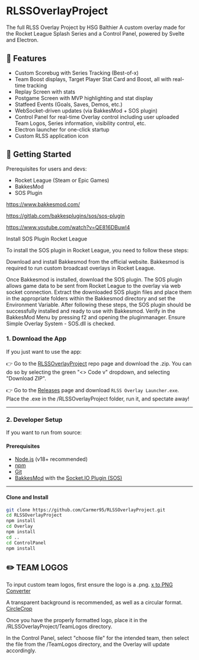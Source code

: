 # RLSSOverlayProject
The full RLSS Overlay Project by HSG Balthier
A custom overlay made for the Rocket League Splash Series and a Control Panel, powered by Svelte and Electron.

## 🔧 Features

- Custom Scorebug with Series Tracking (Best-of-x)
- Team Boost displays, Target Player Stat Card and Boost, all with real-time tracking
- Replay Screen with stats
- Postgame Screen with MVP highlighting and stat display
- Statfeed Events (Goals, Saves, Demos, etc.)
- WebSocket-driven updates (via BakkesMod + SOS plugin)
- Control Panel for real-time Overlay control including user uploaded Team Logos, Series information, visibility control, etc.
- Electron launcher for one-click startup
- Custom RLSS application icon

## 🚀 Getting Started

Prerequisites for users and devs: 
- Rocket League (Steam or Epic Games)
- BakkesMod
- SOS Plugin

https://www.bakkesmod.com/

https://gitlab.com/bakkesplugins/sos/sos-plugin

https://www.youtube.com/watch?v=QE816DBuwI4

Install SOS Plugin Rocket League

To install the SOS plugin in Rocket League, you need to follow these steps:

Download and install Bakkesmod from the official website. Bakkesmod is required to run custom broadcast overlays in Rocket League.

Once Bakkesmod is installed, download the SOS plugin. The SOS plugin allows game data to be sent from Rocket League to the overlay via web socket connection.
Extract the downloaded SOS plugin files and place them in the appropriate folders within the Bakkesmod directory and set the Environment Variable.
After following these steps, the SOS plugin should be successfully installed and ready to use with Bakkesmod. Verify in the BakkesMod Menu by pressing
f2 and opening the pluginmanager. Ensure Simple Overlay System - SOS.dll is checked.

### 1. Download the App

If you just want to use the app:

👉 Go to the [RLSSOverlayProject](https://github.com/Carmer95/RLSSOverlayProject) repo page and download the .zip. You can do so by selecting the green "<> Code v" dropdown, and selecting "Download ZIP".

👉 Go to the [Releases](https://github.com/Carmer95/RLSSOverlayProject/releases) page and download `RLSS Overlay Launcher.exe`.  
Place the .exe in the /RLSSOverlayProject folder, run it, and spectate away!

---

### 2. Developer Setup

If you want to run from source:

#### Prerequisites

- [Node.js](https://nodejs.org/) (v18+ recommended)
- [npm](https://www.npmjs.com/)
- [Git](https://git-scm.com/)
- [BakkesMod](https://bakkesmod.com/) with the [Socket.IO Plugin (SOS)](https://gitlab.com/bakkesplugins/sos/sos-plugin)

---

#### Clone and Install

```bash
git clone https://github.com/Carmer95/RLSSOverlayProject.git
cd RLSSOverlayProject
npm install
cd Overlay
npm install
cd ..
cd ControlPanel
npm install
```

## ✏️ TEAM LOGOS

To input custom team logos, first ensure the logo is a .png. 
[x to PNG Converter](https://onlinepngtools.com/#tools)

A transparent background is recommended, as well as a circular format. 
[CircleCrop](https://crop-circle.imageonline.co/)

Once you have the properly formatted logo, place it in the /RLSSOverlayProject/TeamLogos directory. 

In the Control Panel, select "choose file" for the intended team, then select the file from the /TeamLogos directory, and the Overlay will update accordingly.
